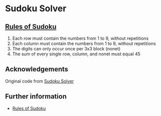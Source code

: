 # Sudoku Solver

## [Rules of Sudoku](https://www.sudokuonline.io/tips/sudoku-rules)

1. Each row must contain the numbers from 1 to 9, without repetitions
2. Each column must contain the numbers from 1 to 9, without repetitions
3. The digits can only occur once per 3x3 block (nonet)
4. The sum of every single row, column, and nonet must equal 45

## Acknowledgements

Original code from [Sudoku Solver](https://www.c-sharpcorner.com/blogs/sudoku-solver)

## Further information

* [Rules of Sudoku](https://www.sudokuonline.io/tips/sudoku-rules)
